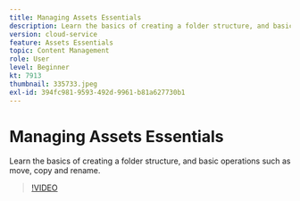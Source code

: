 ```yaml
---
title: Managing Assets Essentials
description: Learn the basics of creating a folder structure, and basic operations such as move, copy and rename.
version: cloud-service
feature: Assets Essentials
topic: Content Management
role: User
level: Beginner
kt: 7913
thumbnail: 335733.jpeg
exl-id: 394fc981-9593-492d-9961-b81a627730b1
---
```

# Managing Assets Essentials

Learn the basics of creating a folder structure, and basic operations such as move, copy and rename.

>[!VIDEO](https://video.tv.adobe.com/v/335733/?quality=12&learn=on)
